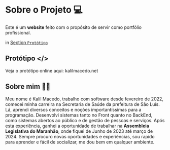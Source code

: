 # Sobre o Projeto 💻

Este é um **website** feito com o propósito de servir como portfólio profissional.

in [Section `Protótipo`](#kalilmacedo.net)

## Protótipo </>

Veja o protótipo online aqui: kalilmacedo.net

## Sobre mim 👨‍💻

Meu nome é Kalil Macedo, trabalho com software desde fevereiro de 2022, comecei minha carreira na Secretaria de Saúde da prefeitura de São Luís. Lá, aprendi diversos conceitos e noções importantíssimas para a programação. Desenvolvi sistemas tanto no Front quanto no BackEnd, como sistemas abertos ao público e de gestão de pessoas e serviços. Após esta experiência, ganhei a oportunidade de trabalhar na **Assembleia Legislativa do Maranhão**, onde fiquei de Junho de 2023 até março de 2024. Sempre procuro novas oportunidades e experiências, sou rapido para aprender e fácil de socializar, me dou bem em qualquer ambiente.
